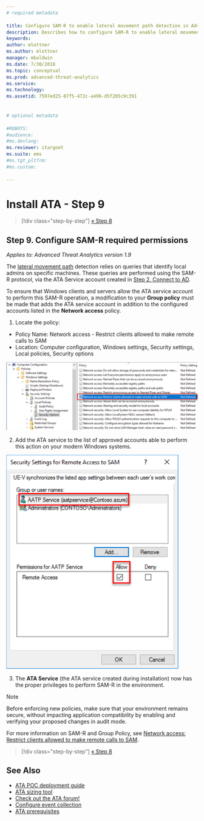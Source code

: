 ```yaml
---
# required metadata

title: Configure SAM-R to enable lateral movement path detection in Advanced Threat Analytics | Microsoft Docs
description: Describes how to configure SAM-R to enable lateral movement path detection in Advanced Threat Analytics (ATA)
keywords:
author: mlottner
ms.author: mlottner
manager: mbaldwin
ms.date: 7/30/2018
ms.topic: conceptual
ms.prod: advanced-threat-analytics
ms.service:
ms.technology:
ms.assetid: 7597ed25-87f5-472c-a496-d5f205c9c391


# optional metadata

#ROBOTS:
#audience:
#ms.devlang:
ms.reviewer: itargoet
ms.suite: ems
#ms.tgt_pltfrm:
#ms.custom:

---
```


# Install ATA - Step 9

> [!div class="step-by-step"]
> [« Step 8](install-ata-step7.md)

## Step 9. Configure SAM-R required permissions


*Applies to: Advanced Threat Analytics version 1.9*

The [lateral movement path](use-case-lateral-movement-path.md) detection relies on queries that identify local admins on specific machines. These queries are performed using the SAM-R protocol, via the ATA Service account created in [Step 2. Connect to AD](install-ata-step2.md).
 
To ensure that Windows clients and servers allow the ATA service account to perform this SAM-R operation, a modification to your **Group policy** must be made that adds the ATA service account in addition to the configured accounts listed in the **Network access** policy.

1. Locate the policy:

 - Policy Name:	Network access - Restrict clients allowed to make remote calls to SAM
 - Location: Computer configuration, Windows settings, Security settings, Local policies, Security options
  
  ![Locate the policy](./media/samr-policy-location.png)

2. Add the ATA service to the list of approved accounts able to perform this action on your modern Windows systems.
 
  ![Add the service](./media/samr-add-service.png)

3. The **ATA Service** (the ATA service created during installation) now has the proper privileges to perform SAM-R in the environment.

> [!NOTE]
> Before enforcing new policies, make sure that your environment remains secure, without impacting application compatibility by enabling and verifying your proposed changes in audit mode. 

 For more information on SAM-R and Group Policy, see [Network access: Restrict clients allowed to make remote calls to SAM](https://docs.microsoft.com/windows/security/threat-protection/security-policy-settings/network-access-restrict-clients-allowed-to-make-remote-sam-calls).


> [!div class="step-by-step"]
> [« Step 8](install-ata-step7.md)

## See Also
- [ATA POC deployment guide](http://aka.ms/atapoc)
- [ATA sizing tool](http://aka.ms/atasizingtool)
- [Check out the ATA forum!](https://social.technet.microsoft.com/Forums/security/home?forum=mata)
- [Configure event collection](configure-event-collection.md)
- [ATA prerequisites](ata-prerequisites.md)

